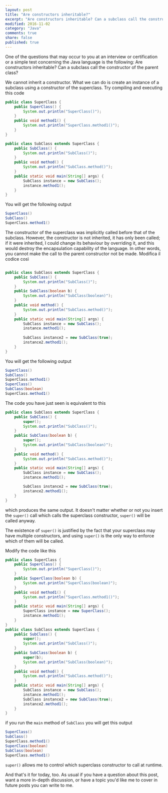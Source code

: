 ```yaml
---
layout: post
title: "Are constructors inheritable?" 
excerpt: "Are constructors inheritable? Can a subclass call the constructor of the parent class?"
modified: 2016-11-02
category: "Java"
comments: true
share: false
published: true
---
```

One of the questions that may occur to you at an interview or certification or a simple test concerning the Java language is the following:
Are constructors inheritable? 
Can a subclass call the constructor of the parent class?

We cannot inherit a constructor. What we can do is create an instance of a subclass using a constructor of the superclass.
Try compiling and executing this code

```java
public class SuperClass {
    public SuperClass() {
        System.out.println("SuperClass()");
    }
    public void method1() {
        System.out.println("SuperClass.method1()");
    }
}

public class SubClass extends SuperClass {
    public SubClass() {
        System.out.println("SubClass()");
    }
    public void method() {
        System.out.println("SubClass.method()");
    }
    public static void main(String[] args) {
        SubClass instance = new SubClass();
        instance.method1();
    }
}
```
You will get the following output 

```java
SuperClass()
SubClass()
SuperClass.method1()
```

The constructor of the superclass was implicitly called before that of the subclass. However, the constructor is not inherited, it has only been called; if it were inherited, I could change its behaviour by overriding it, and this would destroy the encapsulation capability of the language.
In other words, you cannot make the call to the parent constructor not be made.
Modifica il codice così

```java

public class SubClass extends SuperClass {
    public SubClass() {
        System.out.println("SubClass()");
    }
    public SubClass(boolean b) {
        System.out.println("SubClass(boolean)");
    }
    public void method() {
        System.out.println("SubClass.method()");
    }
    public static void main(String[] args) {
        SubClass instance = new SubClass();
        instance.method1();
        
        SubClass instance2 = new SubClass(true);
        instance2.method1();
    }
}
```

You will get the following output 

```java
SuperClass()
SubClass()
SuperClass.method1()
SuperClass()
SubClass(boolean)
SuperClass.method1()
```

The code you have just seen is equivalent to this

```java
public class SubClass extends SuperClass {
    public SubClass() {
        super();
        System.out.println("SubClass()");
    }
    public SubClass(boolean b) {
        super();
        System.out.println("SubClass(boolean)");
    }
    public void method() {
        System.out.println("SubClass.method()");
    }
    public static void main(String[] args) {
        SubClass instance = new SubClass();
        instance.method1();

        SubClass instance2 = new SubClass(true);
        instance2.method1();
    }
}
```
which produces the same output. It doesn't matter whether or not you insert the `super()` call which calls the superclass constructor, `super()` will be called anyway.

The existence of `super()` is justified by the fact that your superclass may have multiple constructors, and using `super()` is the only way to enforce which of them will be called.

Modify the code like this

```java
public class SuperClass {
    public SuperClass() {
        System.out.println("SuperClass()");
    }
    public SuperClass(boolean b) {
        System.out.println("SuperClass(boolean)");
    }
    public void method1() {
        System.out.println("SuperClass.method1()");
    }
    public static void main(String[] args) {
        SuperClass instance = new SuperClass();
        instance.method1();
    }
}
public class SubClass extends SuperClass {
    public SubClass() {
        super();
        System.out.println("SubClass()");
    }
    public SubClass(boolean b) {
        super(b);
        System.out.println("SubClass(boolean)");
    }
    public void method() {
        System.out.println("SubClass.method()");
    }
    public static void main(String[] args) {
        SubClass instance = new SubClass();
        instance.method1();
        SubClass instance2 = new SubClass(true);
        instance2.method1();
    }
}
```
if you run the `main` method of `SubClass` you will get this output

```java
SuperClass()
SubClass()
SuperClass.method1()
SuperClass(boolean)
SubClass(boolean)
SuperClass.method1()
```

`super()` allows me to control which superclass constructor to call at runtime.

And that's it for today, too. As usual if you have a question about this post, want a more in-depth discussion, or have a topic you'd like me to cover in future posts you can write to me.